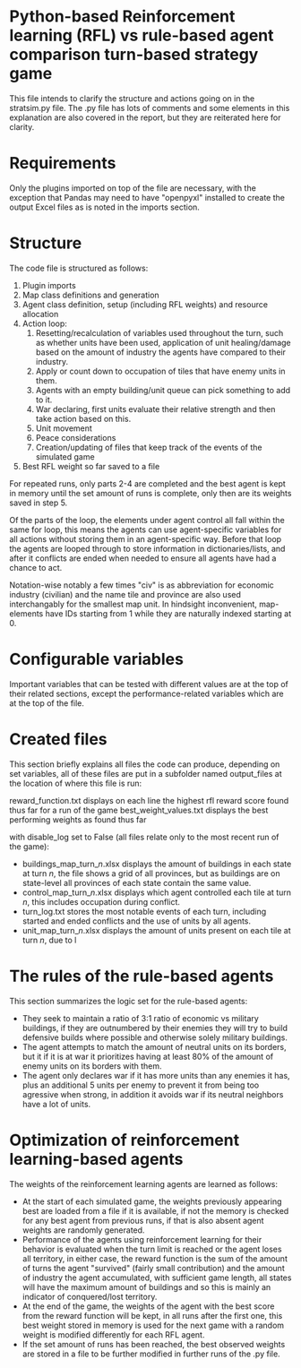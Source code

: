 # Python-based Reinforcement learning (RFL) vs rule-based agent comparison turn-based strategy game
This file intends to clarify the structure and actions going on in the stratsim.py file. The .py file has lots of comments and some elements in this explanation are also covered in the report, but they are reiterated here for clarity.

# Requirements
Only the plugins imported on top of the file are necessary, with the exception that Pandas may need to have "openpyxl" installed to create the output Excel files as is noted in the imports section.

# Structure
The code file is structured as follows:
1. Plugin imports
2. Map class definitions and generation
3. Agent class definition, setup (including RFL weights) and resource allocation
4. Action loop:
	1. Resetting/recalculation of variables used throughout the turn, such as whether units have been used, application of unit healing/damage based on the amount of industry the agents have compared to their industry.
	2. Apply or count down to occupation of tiles that have enemy units in them.
	3. Agents with an empty building/unit queue can pick something to add to it.
	4. War declaring, first units evaluate their relative strength and then take action based on this.
	5. Unit movement
	6. Peace considerations
	7. Creation/updating of files that keep track of the events of the simulated game
5. Best RFL weight so far saved to a file

For repeated runs, only parts 2-4 are completed and the best agent is kept in memory until the set amount of runs is complete, only then are its weights saved in step 5.

Of the parts of the loop, the elements under agent control all fall within the same for loop, this means the agents can use agent-specific variables for all actions without storing them in an agent-specific way. Before that loop the agents are looped through to store information in dictionaries/lists, and after it conflicts are ended when needed to ensure all agents have had a chance to act.

Notation-wise notably a few times "civ" is as abbreviation for economic industry (civilian) and the name tile and province are also used interchangably for the smallest map unit. In hindsight inconvenient, map-elements have IDs starting from 1 while they are naturally indexed starting at 0.

# Configurable variables
Important variables that can be tested with different values are at the top of their related sections, except the performance-related variables which are at the top of the file.

# Created files
This section briefly explains all files the code can produce, depending on set variables, all of these files are put in a subfolder named output_files at the location of where this file is run:

reward_function.txt displays on each line the highest rfl reward score found thus far for a run of the game
best_weight_values.txt displays the best performing weights as found thus far

with disable_log set to False (all files relate only to the most recent run of the game):
- buildings_map_turn_*n*.xlsx displays the amount of buildings in each state at turn *n*, the file shows a grid of all provinces, but as buildings are on state-level all provinces of each state contain the same value.
- control_map_turn_*n*.xlsx displays which agent controlled each tile  at turn *n*, this includes occupation during conflict.
- turn_log.txt stores the most notable events of each turn, including started and ended conflicts and the use of units by all agents.
- unit_map_turn_*n*.xlsx displays the amount of units present on each tile at turn *n*, due to l

# The rules of the rule-based agents
This section summarizes the logic set for the rule-based agents:
- They seek to maintain a ratio of 3:1 ratio of economic vs military buildings, if they are outnumbered by their enemies they will try to build defensive builds where possible and otherwise solely military buildings.
- The agent attempts to match the amount of neutral units on its borders, but it if it is at war it prioritizes having at least 80% of the amount of enemy units on its borders with them.
- The agent only declares war if it has more units than any enemies it has, plus an additional 5 units per enemy to prevent it from being too agressive when strong, in addition it avoids war if its neutral neighbors have a lot of units.

# Optimization of reinforcement learning-based agents
The weights of the reinforcement learning agents are learned as follows:
- At the start of each simulated game, the weights previously appearing best are loaded from a file if it is available, if not the memory is checked for any best agent from previous runs, if that is also absent agent weights are randomly generated.
- Performance of the agents using reinforcement learning for their behavior is evaluated when the turn limit is reached or the agent loses all territory, in either case, the reward function is the sum of the amount of turns the agent "survived" (fairly small contribution) and the amount of industry the agent accumulated, with sufficient game length, all states will have the maximum amount of buildings and so this is mainly an indicator of conquered/lost territory.
- At the end of the game, the weights of the agent with the best score from the reward function will be kept, in all runs after the first one, this best weight stored in memory is used for the next game with a random weight is modified differently for each RFL agent.
- If the set amount of runs has been reached, the best observed weights are stored in a file to be further modified in further runs of the .py file.
